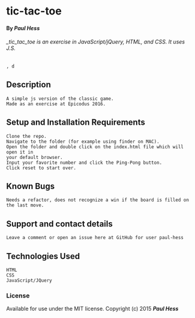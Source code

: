# tic-tac-toe

    
#### By _Paul Hess_
    
######  _tic_tac_toe is an exercise in JavaScript/jQuery, HTML, and CSS. It uses J.S.
    , d
## Description
    A simple js version of the classic game.
    Made as an exercise at Epicodus 2016.

## Setup and Installation Requirements
    
    Clone the repo.
    Navigate to the folder (for example using finder on MAC).
    Open the folder and double click on the index.html file which will open it in 
    your default browser. 
    Input your favorite number and click the Ping-Pong button.
    Click reset to start over.
    
## Known Bugs
    
    Needs a refactor, does not recognize a win if the board is filled on the last move.
    
## Support and contact details
    
    Leave a comment or open an issue here at GitHub for user paul-hess
    
## Technologies Used
    
    HTML
    CSS
    JavaScript/JQuery
    
### License
    
Available for use under the MIT license.
Copyright (c) 2015 **_Paul Hess_**
